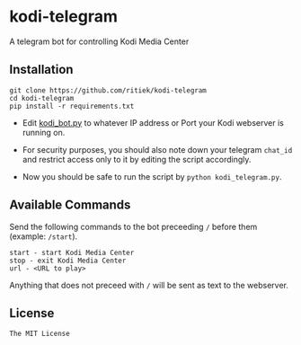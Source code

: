 # kodi-telegram

A telegram bot for controlling Kodi Media Center

## Installation

```
git clone https://github.com/ritiek/kodi-telegram
cd kodi-telegram
pip install -r requirements.txt
```

- Edit [kodi_bot.py](kodi_bot.py) to whatever IP address or Port your Kodi webserver is running on.

- For security purposes, you should also note down your telegram `chat_id` and restrict access only to it by editing the script accordingly.

- Now you should be safe to run the script by `python kodi_telegram.py`.

## Available Commands

Send the following commands to the bot preceeding `/` before them (example: `/start`).

```
start - start Kodi Media Center
stop - exit Kodi Media Center
url - <URL to play>
```

Anything that does not preceed with `/` will be sent as text to the webserver.

## License

`The MIT License`
